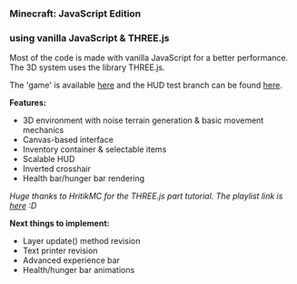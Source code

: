 ### Minecraft: JavaScript Edition
### using vanilla JavaScript & THREE.js

Most of the code is made with vanilla JavaScript for a better performance.  
The 3D system uses the library THREE.js.  

The 'game' is available [here](https://matteoo34.github.io/MinecraftJS) and the HUD test branch can be found [here](https://matteoo34.github.io/MinecraftJS/hud.html).

**Features:**
+ 3D environment with noise terrain generation & basic movement mechanics
+ Canvas-based interface
+ Inventory container & selectable items
+ Scalable HUD
+ Inverted crosshair
+ Health bar/hunger bar rendering

*Huge thanks to HritikMC for the THREE.js part tutorial. The playlist link is [here](https://www.youtube.com/playlist?list=PLEtXCX1lakbhq_01JKJILx90wLfdwrJig) :D*

**Next things to implement:**
+ Layer update() method revision
+ Text printer revision
+ Advanced experience bar
+ Health/hunger bar animations
